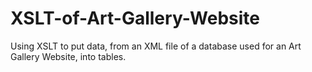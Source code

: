 # XSLT-of-Art-Gallery-Website

Using XSLT to put data, from an XML file of a database used for an Art Gallery Website, into tables.
